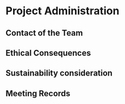 # Project Administration
## Contact of the Team
## Ethical Consequences
## Sustainability consideration
## Meeting Records
